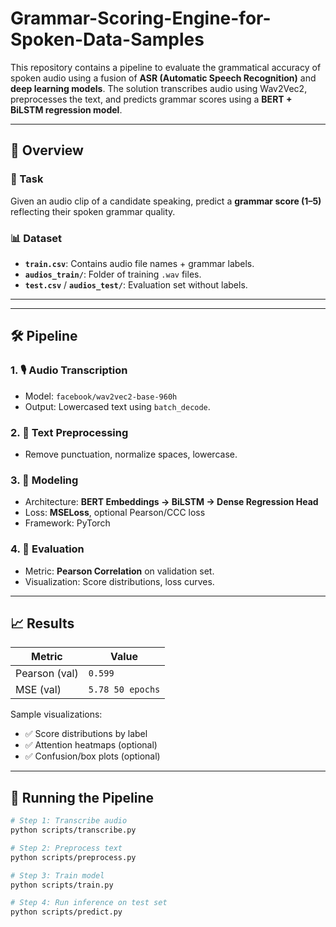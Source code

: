 # Grammar-Scoring-Engine-for-Spoken-Data-Samples

This repository contains a pipeline to evaluate the grammatical accuracy of spoken audio using a fusion of **ASR (Automatic Speech Recognition)** and **deep learning models**. The solution transcribes audio using Wav2Vec2, preprocesses the text, and predicts grammar scores using a **BERT + BiLSTM regression model**.

---

## 🚀 Overview

### 🧠 Task
Given an audio clip of a candidate speaking, predict a **grammar score (1–5)** reflecting their spoken grammar quality.

### 📊 Dataset
- **`train.csv`**: Contains audio file names + grammar labels.
- **`audios_train/`**: Folder of training `.wav` files.
- **`test.csv`** / **`audios_test/`**: Evaluation set without labels.

---

---

## 🛠️ Pipeline

### 1. 🎙️ Audio Transcription
- Model: `facebook/wav2vec2-base-960h`
- Output: Lowercased text using `batch_decode`.

### 2. 🧹 Text Preprocessing
- Remove punctuation, normalize spaces, lowercase.

### 3. 🧠 Modeling
- Architecture: **BERT Embeddings → BiLSTM → Dense Regression Head**
- Loss: **MSELoss**, optional Pearson/CCC loss
- Framework: PyTorch

### 4. 🧪 Evaluation
- Metric: **Pearson Correlation** on validation set.
- Visualization: Score distributions, loss curves.

---

## 📈 Results

| Metric        | Value      |
|---------------|------------|
| Pearson (val) | `0.599`     |
| MSE (val)     | `5.78 50 epochs`     |

Sample visualizations:
- ✅ Score distributions by label
- ✅ Attention heatmaps (optional)
- ✅ Confusion/box plots (optional)

---

## 🧪 Running the Pipeline

```bash
# Step 1: Transcribe audio
python scripts/transcribe.py

# Step 2: Preprocess text
python scripts/preprocess.py

# Step 3: Train model
python scripts/train.py

# Step 4: Run inference on test set
python scripts/predict.py

